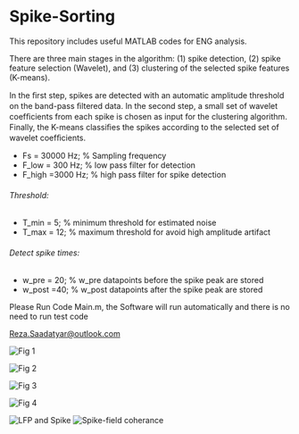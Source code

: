 # Spike-Sorting
This repository includes useful MATLAB codes for ENG analysis.

There are three main stages in the algorithm: (1) spike detection, (2) spike feature selection (Wavelet), and (3) clustering of the selected spike features (K-means).

In the ﬁrst step, spikes are detected with an automatic amplitude threshold on the band-pass ﬁltered data. In the second step, a small set of wavelet coefﬁcients from each spike is chosen as input for the clustering algorithm. Finally, the K-means classiﬁes the spikes according to the selected set of wavelet coefﬁcients.

* Fs = 30000 Hz;                 % Sampling frequency  
* F_low = 300 Hz;                % low pass filter for detection  
* F_high =3000 Hz;               % high pass filter for spike detection  

###### Threshold:
* T_min = 5;                     % minimum threshold for estimated noise 
* T_max = 12;                    % maximum threshold for avoid high amplitude artifact 

###### Detect spike times:
* w_pre = 20;                     % w_pre datapoints before the spike peak are stored
* w_post =40;                     % w_post datapoints after the spike peak are stored 

Please Run Code Main.m, the Software will run automatically and there is no need to run test code

Reza.Saadatyar@outlook.com

![Fig 1](https://user-images.githubusercontent.com/96347878/161287895-da71b39e-3021-4504-aa00-fc82563f743e.png)

![Fig 2](https://user-images.githubusercontent.com/96347878/161290847-c900dbc1-ef80-4b56-95e4-28ed376e0124.png)

![Fig 3](https://user-images.githubusercontent.com/96347878/161295295-a9241f44-24dd-46e0-be94-ddd8bf5c7191.png)

![Fig 4](https://user-images.githubusercontent.com/96347878/161295539-74ee8a41-c554-446a-bc28-bdcb3bbf297f.png)

![LFP and Spike](https://user-images.githubusercontent.com/96347878/190426102-ca234081-6c7e-496d-bd3d-df2d0a20a709.png)
![Spike-field coherance](https://user-images.githubusercontent.com/96347878/190426133-7cb57ce4-d2f1-4f74-a9ed-9ce2471194bb.png)

